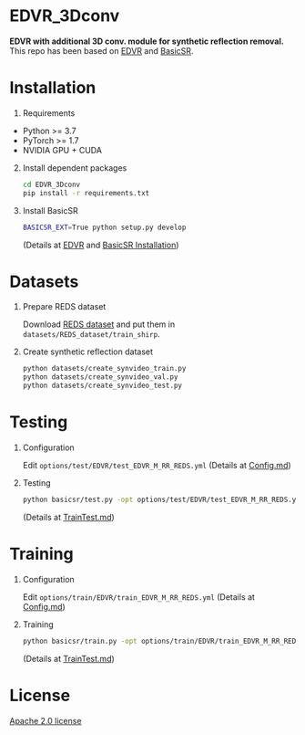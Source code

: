 # EDVR_3Dconv
**EDVR with additional 3D conv. module for synthetic reflection removal.**  
This repo has been based on [EDVR](<https://github.com/xinntao/EDVR>) and [BasicSR](<https://github.com/XPixelGroup/BasicSR>).

# Installation
1. Requirements
- Python >= 3.7
- PyTorch >= 1.7
- NVIDIA GPU + CUDA

2. Install dependent packages

     ```bash
    cd EDVR_3Dconv
    pip install -r requirements.txt
    ```

3. Install BasicSR

    ```bash
    BASICSR_EXT=True python setup.py develop
    ```
    (Details at [EDVR](<https://github.com/xinntao/EDVR>) and [BasicSR Installation](<https://github.com/XPixelGroup/BasicSR/blob/master/docs/INSTALL.md>))


# Datasets

1. Prepare REDS dataset

    Download [REDS dataset](<https://seungjunnah.github.io/Datasets/reds.html>) and put them in `datasets/REDS_dataset/train_shirp`.

2. Create synthetic reflection dataset

    ```bash
    python datasets/create_synvideo_train.py
    python datasets/create_synvideo_val.py
    python datasets/create_synvideo_test.py
    ```

# Testing

1. Configuration

    Edit ```options/test/EDVR/test_EDVR_M_RR_REDS.yml``` (Details at [Config.md](<https://github.com/XPixelGroup/BasicSR/blob/master/docs/Config.md>))

2. Testing

    ```bash
    python basicsr/test.py -opt options/test/EDVR/test_EDVR_M_RR_REDS.yml
    ```
    (Details at [TrainTest.md](<https://github.com/XPixelGroup/BasicSR/blob/master/docs/TrainTest.md>))


# Training

1. Configuration

    Edit ```options/train/EDVR/train_EDVR_M_RR_REDS.yml``` (Details at [Config.md](<https://github.com/XPixelGroup/BasicSR/blob/master/docs/Config.md>))

2. Training

    ```bash
    python basicsr/train.py -opt options/train/EDVR/train_EDVR_M_RR_REDS.yml
    ```
    (Details at [TrainTest.md](<https://github.com/XPixelGroup/BasicSR/blob/master/docs/TrainTest.md>))

# License

[Apache 2.0 license](<https://github.com/stmrym/EDVR_3Dconv/blob/main/LICENSE>)
